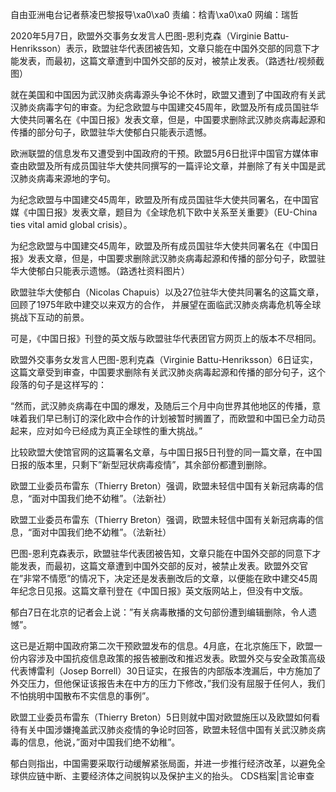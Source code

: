 自由亚洲电台记者蔡凌巴黎报导\xa0\xa0 责编：梒青\xa0\xa0 网编：瑞哲

2020年5月7日，欧盟外交事务女发言人巴图-恩利克森（Virginie Battu-Henriksson）表示，欧盟驻华代表团被告知，文章只能在中国外交部的同意下才能发表，而最初，这篇文章遭到中国外交部的反对，被禁止发表。（路透社/视频截图）

就在美国和中国因为武汉肺炎病毒源头争论不休时，欧盟又遭到了中国政府有关武汉肺炎病毒字句的审查。为纪念欧盟与中国建交45周年，欧盟及所有成员国驻华大使共同署名在《中国日报》发表文章，但是，中国要求删除武汉肺炎病毒起源和传播的部分句子，欧盟驻华大使郁白只能表示遗憾。

欧洲联盟的信息发布又遭受到中国政府的干预。欧盟5月6日批评中国官方媒体审查由欧盟及所有成员国驻华大使共同撰写的一篇评论文章，并删除了有关中国是武汉肺炎病毒来源地的字句。

为纪念欧盟与中国建交45周年，欧盟及所有成员国驻华大使共同署名，在中国官媒《中国日报》发表文章，题目为《全球危机下欧中关系至关重要》（EU-China ties vital amid global crisis）。

为纪念欧盟与中国建交45周年，欧盟及所有成员国驻华大使共同署名在《中国日报》发表文章，但是，中国要求删除武汉肺炎病毒起源和传播的部分句子，欧盟驻华大使郁白只能表示遗憾。（路透社资料图片）

欧盟驻华大使郁白（Nicolas Chapuis）以及27位驻华大使共同署名的这篇文章，回顾了1975年欧中建交以来双方的合作， 并展望在面临武汉肺炎病毒危机等全球挑战下互动的前景。

可是，《中国日报》刊登的英文版与欧盟驻华代表团官方网页上的版本不尽相同。

欧盟外交事务女发言人巴图-恩利克森（Virginie Battu-Henriksson）6日证实，这篇文章受到审查，中国要求删除有关武汉肺炎病毒起源和传播的部分句子，这个段落的句子是这样写的：

&#8220;然而，武汉肺炎病毒在中国的爆发，及随后三个月中向世界其他地区的传播，意味着我们早已制订的深化欧中合作的计划被暂时搁置了，而欧盟和中国已全力动员起来，应对如今已经成为真正全球性的重大挑战。&#8221;

比较欧盟大使馆官网的这篇署名文章，与中国日报5日刊登的同一篇文章，在中国日报的版本里，只剩下&#8221;新型冠状病毒疫情&#8221;，其余部份都遭到删除。

欧盟工业委员布雷东（Thierry Breton）强调，欧盟未轻信中国有关新冠病毒的信息，“面对中国我们绝不幼稚”。（法新社）

欧盟工业委员布雷东（Thierry Breton）强调，欧盟未轻信中国有关新冠病毒的信息，“面对中国我们绝不幼稚”。（法新社）

巴图-恩利克森表示，欧盟驻华代表团被告知，文章只能在中国外交部的同意下才能发表，而最初，这篇文章遭到中国外交部的反对，被禁止发表。欧盟外交官在&#8221;非常不情愿&#8221;的情况下，决定还是发表删改后的文章，以便能在欧中建交45周年纪念日见报。这篇文章刊登在《中国日报》英文版网站上，但没有中文版。

郁白7日在北京的记者会上说：&#8221;有关病毒散播的文句部份遭到编辑删除，令人遗憾&#8221;。

这已是近期中国政府第二次干预欧盟发布的信息。4月底，在北京施压下，欧盟一份内容涉及中国抗疫信息政策的报告被删改和推迟发表。欧盟外交与安全政策高级代表博雷利（Josep Borrell）30日证实，在报告的内部版本洩漏后，中方施加了外交压力，但他保证该报告未在中方的压力下修改，&#8221;我们没有屈服于任何人，我们不怕挑明中国散布不实信息的事例&#8221;。

欧盟工业委员布雷东（Thierry Breton）5日则就中国对欧盟施压以及欧盟如何看待有关中国涉嫌掩盖武汉肺炎疫情的争论时回答，欧盟未轻信中国有关武汉肺炎病毒的信息，他说，&#8221;面对中国我们绝不幼稚&#8221;。

郁白则指出，中国需要采取行动缓解紧张局面，并进一步推行经济改革，以避免全球供应链中断、主要经济体之间脱钩以及保护主义的抬头。 CDS档案|言论审查


